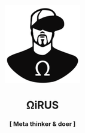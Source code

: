 <p align="center">
    <img width="40%" src="https://raw.githubusercontent.com/nirus/nirus/main/public/images/nirus.svg">
</p>
<h1 align="center">ΩiRUS</h1>
<h3 align="center">[ Meta thinker & doer ]</h3>
